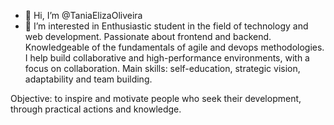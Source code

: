- 👋 Hi, I’m @TaniaElizaOliveira
- 👀 I’m interested in Enthusiastic student in the field of technology and web development. Passionate about frontend and backend.
Knowledgeable of the fundamentals of agile and devops methodologies.
I help build collaborative and high-performance environments, with a focus on collaboration.
Main skills: self-education, strategic vision, adaptability and team building.

Objective: to inspire and motivate people who seek their development, through practical actions and knowledge.

<!---
TaniaElizaOliveira/TaniaElizaOliveira is a ✨ special ✨ repository because its `README.md` (this file) appears on your GitHub profile.
You can click the Preview link to take a look at your changes.
--->
